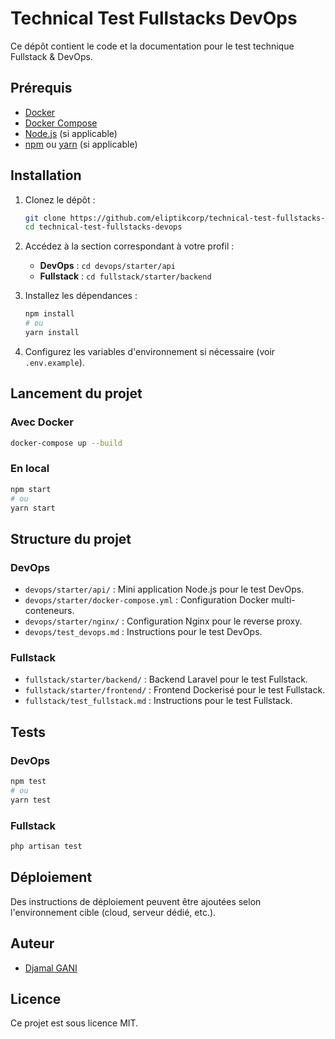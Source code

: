 # Technical Test Fullstacks DevOps

Ce dépôt contient le code et la documentation pour le test technique Fullstack & DevOps.

## Prérequis

- [Docker](https://www.docker.com/)
- [Docker Compose](https://docs.docker.com/compose/)
- [Node.js](https://nodejs.org/) (si applicable)
- [npm](https://www.npmjs.com/) ou [yarn](https://yarnpkg.com/) (si applicable)

## Installation

1. Clonez le dépôt :
    ```bash
    git clone https://github.com/eliptikcorp/technical-test-fullstacks-devops.git
    cd technical-test-fullstacks-devops
    ```

2. Accédez à la section correspondant à votre profil :
    - **DevOps** : `cd devops/starter/api`
    - **Fullstack** : `cd fullstack/starter/backend`

3. Installez les dépendances :
    ```bash
    npm install
    # ou
    yarn install
    ```

4. Configurez les variables d'environnement si nécessaire (voir `.env.example`).

## Lancement du projet

### Avec Docker

```bash
docker-compose up --build
```

### En local

```bash
npm start
# ou
yarn start
```

## Structure du projet

### DevOps
- `devops/starter/api/` : Mini application Node.js pour le test DevOps.
- `devops/starter/docker-compose.yml` : Configuration Docker multi-conteneurs.
- `devops/starter/nginx/` : Configuration Nginx pour le reverse proxy.
- `devops/test_devops.md` : Instructions pour le test DevOps.

### Fullstack
- `fullstack/starter/backend/` : Backend Laravel pour le test Fullstack.
- `fullstack/starter/frontend/` : Frontend Dockerisé pour le test Fullstack.
- `fullstack/test_fullstack.md` : Instructions pour le test Fullstack.

## Tests

### DevOps
```bash
npm test
# ou
yarn test
```

### Fullstack
```bash
php artisan test
```

## Déploiement

Des instructions de déploiement peuvent être ajoutées selon l'environnement cible (cloud, serveur dédié, etc.).

## Auteur

- [Djamal GANI](https://github.com/yowedjamal)

## Licence

Ce projet est sous licence MIT.
